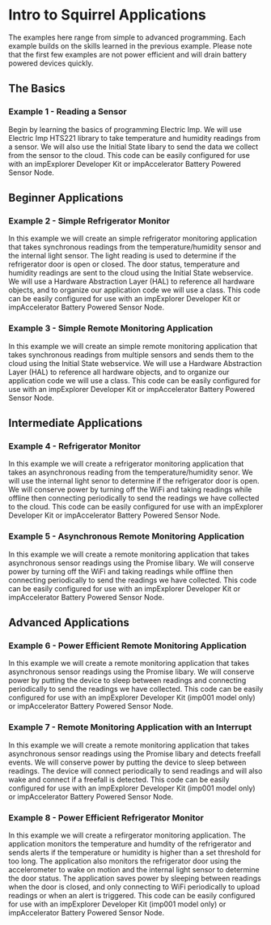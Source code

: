 # Intro to Squirrel Applications

The examples here range from simple to advanced programming.  Each example builds on the skills learned in the previous example. Please note that the first few examples are not power efficient and will drain battery powered devices quickly. 

## The Basics

### Example 1 - Reading a Sensor

Begin by learning the basics of programming Electric Imp. We will use Electric Imp HTS221 library to take temperature and humidity readings from a sensor. We will also use the Initial State libary to send the data we collect from the sensor to the cloud. This code can be easily configured for use with an impExplorer Developer Kit or impAccelerator Battery Powered Sensor Node.  

## Beginner Applications

### Example 2 - Simple Refrigerator Monitor

In this example we will create an simple refrigerator monitoring application that takes synchronous readings from the temperature/humidity sensor and the internal light sensor. The light reading is used to determine if the refrigerator door is open or closed. The door status, temperature and humidity readings are sent to the cloud using the Initial State webservice. We will use a Hardware Abstraction Layer (HAL) to reference all hardware objects, and to organize our application code we will use a class. This code can be easily configured for use with an impExplorer Developer Kit or impAccelerator Battery Powered Sensor Node. 

### Example 3 - Simple Remote Monitoring Application

In this example we will create an simple remote monitoring application that takes synchronous readings from multiple sensors and sends them to the cloud using the Initial State webservice. We will use a Hardware Abstraction Layer (HAL) to reference all hardware objects, and to organize our application code we will use a class. This code can be easily configured for use with an impExplorer Developer Kit or impAccelerator Battery Powered Sensor Node.  

## Intermediate Applications

### Example 4 - Refrigerator Monitor

In this example we will create a refrigerator monitoring application that takes an asynchronous reading from the temperature/humidity senor. We will use the internal light senor to determine if the refrigerator door is open. We will conserve power by turning off the WiFi and taking readings while offline then connecting periodically to send the readings we have collected to the cloud. This code can be easily configured for use with an impExplorer Developer Kit or impAccelerator Battery Powered Sensor Node.  

### Example 5 - Asynchronous Remote Monitoring Application

In this example we will create a remote monitoring application that takes asynchronous sensor readings using the Promise libary. We will conserve power by turning off the WiFi and taking readings while offline then connecting periodically to send the readings we have collected. This code can be easily configured for use with an impExplorer Developer Kit or impAccelerator Battery Powered Sensor Node. 

## Advanced Applications

### Example 6 - Power Efficient Remote Monitoring Application

In this example we will create a remote monitoring application that takes asynchronous sensor readings using the Promise libary. We will conserve power by putting the device to sleep between readings and connecting periodically to send the readings we have collected. This code can be easily configured for use with an impExplorer Developer Kit (imp001 model only) or impAccelerator Battery Powered Sensor Node.

### Example 7 - Remote Monitoring Application with an Interrupt

In this example we will create a remote monitoring application that takes asynchronous sensor readings using the Promise libary and detects freefall events. We will conserve power by putting the device to sleep between readings. The device will connect periodically to send readings and will also wake and connect if a freefall is detected. This code can be easily configured for use with an impExplorer Developer Kit (imp001 model only) or impAccelerator Battery Powered Sensor Node.

### Example 8 - Power Efficient Refrigerator Monitor

In this example we will create a refirgerator monitoring application. The application monitors the temperature and humdity of the refrigerator and sends alerts if the temperature or humidity is higher than a set threshold for too long. The application also monitors the refrigerator door using the accelerometer to wake on motion and the internal light sensor to determine the door status. The application saves power by sleeping between readings when the door is closed, and only connecting to WiFi periodically to upload readings or when an alert is triggered. This code can be easily configured for use with an impExplorer Developer Kit (imp001 model only) or impAccelerator Battery Powered Sensor Node. 
